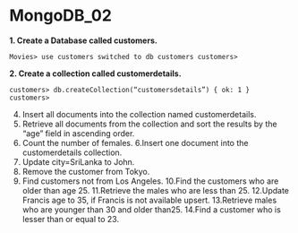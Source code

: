# MongoDB_02
**1. Create a Database called customers.**

    Movies> use customers switched to db customers customers>
    
**2. Create a collection called customerdetails.**

    customers> db.createCollection(“customersdetails”) { ok: 1 } customers>

4. Insert all documents into the collection named   customerdetails.
5. Retrieve all documents from the collection and sort the results by the “age” field    in ascending order.
6. Count the number of females. 
6.Insert one document into the customerdetails collection.
7. Update city=SriLanka to John.
8. Remove the customer from Tokyo.
9.  Find customers not from Los Angeles.
10.Find the customers who are older than age 25.
11.Retrieve the males who are less than 25.
12.Update Francis age to 35, if Francis is not available upsert.
13.Retrieve males who are younger than 30 and older than25.
14.Find a customer who is lesser than or equal to 23.

